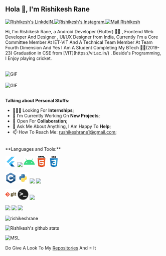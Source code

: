 ## Hola 👋, I'm Rishikesh Rane  

<a href="https://www.linkedin.com/in/rishikesh-rane-0836a484/">
  <img align="center" alt="Rishikesh's LinkdeIN" width="22px" src="https://cdn.jsdelivr.net/npm/simple-icons@v3/icons/linkedin.svg" />
</a>
<a href="https://www.instagram.com/r_i_s_h_i18/">
  <img align="center" alt="Rishikesh's Instagram" width="22px" src="https://cdn.jsdelivr.net/npm/simple-icons@v3/icons/instagram.svg" />
</a>
<a href="mailto:rushikeshrane1@gmail.com">
  <img align="center" alt="Mail Rishikesh" width="22px" src="https://cdn.jsdelivr.net/npm/simple-icons@3.1.0/icons/gmail.svg" />
</a>

<br>

<p>
Hi, I'm Rishikesh Rane, a Android Developer (Flutter) 👨‍💻 , Frontend Web Developer And Designer , UI/UX Designer from India, Currently I'm a Core Committee Member At IET-VIT And A Technical Team Member At Team Fourth Dimension And Yes I Am A Student Completing My BTech 👨‍🎓(2019-23) Graduation in CSE from [VIT](https://vit.ac.in/) . Beside's Programming, I Enjoy playing cricket.
</p>
<br>
<div>
  <img align="center" alt="GIF"  width="350"  height="280"  src="https://media.giphy.com/media/hSLA7QcIpsWcGeGqRi/giphy.gif" />
 </div> 
 <br>
<div>
  <img align="center" alt="GIF"  width="350"  height="280"  src="https://media.giphy.com/media/Lmy23L3RkJ0sEWokRN/giphy.gif" />
 </div> 
 
 <br>
 <p>
  
  
**Talking about Personal Stuffs:**

- 👨🏽‍💻 Looking For **Internships**;
- 🌱 I’m Currently Working On **New Projects**; 
- 👯 Open For **Collaboration**;
- 💬 Ask Me About Anything, I Am Happy To **Help**;
- 📫 How To Reach Me: rushikeshrane1@gmail.com;

</p>
<br>
**Languages and Tools:**  


<code><img height="35" src="https://raw.githubusercontent.com/github/explore/80688e429a7d4ef2fca1e82350fe8e3517d3494d/topics/flutter/flutter.png"></code>
<code><img height="35" src="https://www.pngitem.com/pimgs/m/480-4800518_file-dart-logo-dart-programming-language-logo-hd.png"></code>
<code><img height="35" src="https://raw.githubusercontent.com/github/explore/80688e429a7d4ef2fca1e82350fe8e3517d3494d/topics/android/android.png"></code>
<code><img height="35" src="https://raw.githubusercontent.com/github/explore/80688e429a7d4ef2fca1e82350fe8e3517d3494d/topics/html/html.png"></code>
<code><img height="35" src="https://raw.githubusercontent.com/github/explore/80688e429a7d4ef2fca1e82350fe8e3517d3494d/topics/css/css.png"></code>

<code><img height="35" src="https://raw.githubusercontent.com/github/explore/80688e429a7d4ef2fca1e82350fe8e3517d3494d/topics/cpp/cpp.png"></code>
<code><img height="35" src="https://raw.githubusercontent.com/github/explore/80688e429a7d4ef2fca1e82350fe8e3517d3494d/topics/python/python.png"></code>
<code><img height="35" src="https://www.adobe.com/content/dam/cc/icons/xd.svg"></code>
<code><img height="35" src="https://cdn.worldvectorlogo.com/logos/invision-studio-3.svg"></code>

<code><img height="35" src="https://raw.githubusercontent.com/github/explore/80688e429a7d4ef2fca1e82350fe8e3517d3494d/topics/git/git.png"></code>
<code><img height="35" src="https://raw.githubusercontent.com/github/explore/80688e429a7d4ef2fca1e82350fe8e3517d3494d/topics/terminal/terminal.png"></code>
<code><img height="35" src="https://code.visualstudio.com/assets/updates/1_35/logo-stable.png"></code>

<code><img height="35" src="https://user-images.githubusercontent.com/2676579/34940598-17cc20f0-f9be-11e7-8c6d-f0190d502d64.png"></code>
<code><img height="35" src="https://d2eip9sf3oo6c2.cloudfront.net/tags/images/000/001/085/square_280/firebaselogo.png"></code>
<code><img height="35" src="https://miro.medium.com/max/438/1*0G5zu7CnXdMT9pGbYUTQLQ.png"></code>



<p align="start">
 <img src="https://github-readme-streak-stats.herokuapp.com/?user=rishikeshrane18&" alt="rishikeshrane" />
</p>

![Rishikesh's github stats](https://github-readme-stats.vercel.app/api?username=rishikeshrane18&&show_icons=true&hide_border=false&title_color=ffffff&text_color=daf7dc&icon_color=bb2acf&bg_color=191919)

![MSL](https://github-readme-stats.vercel.app/api/top-langs/?username=rishikeshrane18&layout=compact&hide_border=false&title_color=ffffff&text_color=daf7dc&icon_color=bb2acf&bg_color=191919)

Do Give A Look To My [Repositories](https://github.com/rishikeshrane18?tab=repositories) And ⭐ It 


